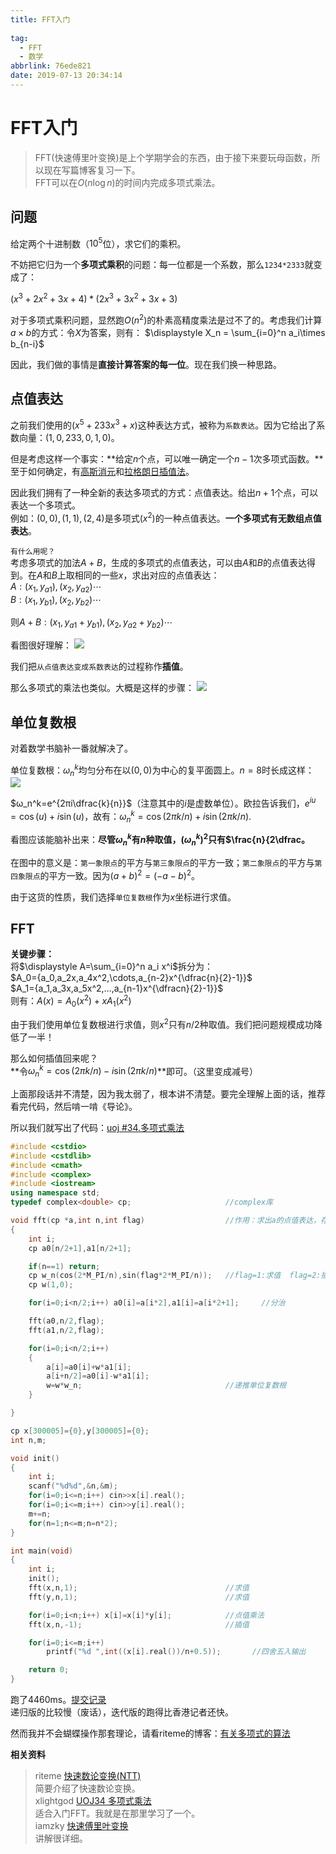 ```yaml
---
title: FFT入门
  
tag:
  - FFT
  - 数学
abbrlink: 76ede821
date: 2019-07-13 20:34:14
---
```

# FFT入门

>FFT(快速傅里叶变换)是上个学期学会的东西，由于接下来要玩母函数，所以现在写篇博客复习一下。  
>FFT可以在$O(n\log n)$的时间内完成多项式乘法。

## 问题
给定两个十进制数（$10^5$位），求它们的乘积。

不妨把它归为一个**多项式乘积**的问题：每一位都是一个系数，那么`1234*2333`就变成了：

$\displaystyle (x^3+2x^2+3x+4)*(2x^3+3x^2+3x+3)$

对于多项式乘积问题，显然跑$O(n^2)$的朴素高精度乘法是过不了的。考虑我们计算$a \times b$的方式：令$X$为答案，则有：
$\displaystyle X_n = \sum_{i=0}^n a_i\times b_{n-i}$

因此，我们做的事情是**直接计算答案的每一位**。现在我们换一种思路。

## 点值表达
之前我们使用的$(x^{5}+233x^3+x)$这种表达方式，被称为`系数表达`。因为它给出了系数向量：$(1,0,233,0,1,0)$。

但是考虑这样一个事实：**给定$n$个点，可以唯一确定一个$n-1$次多项式函数。**至于如何确定，有[高斯消元](https://zh.wikipedia.org/wiki/%E9%AB%98%E6%96%AF%E6%B6%88%E5%8E%BB%E6%B3%95)和[拉格朗日插值法](https://zh.wikipedia.org/wiki/%E6%8B%89%E6%A0%BC%E6%9C%97%E6%97%A5%E6%8F%92%E5%80%BC%E6%B3%95)。

因此我们拥有了一种全新的表达多项式的方式：点值表达。给出$n+1$个点，可以表达一个多项式。  
例如：$(0,0),(1,1),(2,4)$是多项式$(x^2)$的一种点值表达。**一个多项式有无数组点值表达**。

`有什么用呢？`   
考虑多项式的加法$A+B$，生成的多项式的点值表达，可以由$A$和$B$的点值表达得到。在$A$和$B$上取相同的一些$x$，求出对应的点值表达：  
$A:(x_1,y_{a1}),(x_2,y_{a2})\cdots$  
$B:(x_1,y_{b1}),(x_2,y_{b2})\cdots$  

则$A+B :(x_1,y_{a1}+y_{b1}),(x_2,y_{a2}+y_{b2})\cdots$

看图很好理解：
![](https://i4.buimg.com/567571/c7a816db3c3d1d94.png)

我们把`从点值表达变成系数表达`的过程称作**插值**。

那么多项式的乘法也类似。大概是这样的步骤：
![](https://i4.buimg.com/567571/f4bb6de6fe223c24.png)

## 单位复数根
对着数学书脑补一番就解决了。  

单位复数根：$ω_n^k$均匀分布在以$(0,0)$为中心的复平面圆上。$n=8$时长成这样：  
![](https://i4.buimg.com/567571/a2bbef9639356c57.png)

$ω_n^k=e^{2πi\dfrac{k}{n}}$（注意其中的$i$是虚数单位）。欧拉告诉我们，$e^{iu}=\cos(u)+i\sin(u)$，故有：$ω_n^k=\cos(2πk/n)+i\sin(2πk/n)$.

看图应该能脑补出来：**尽管$ω_n^k$有$n$种取值，$(ω_n^k)^2$只有$\frac{n}{2\dfrac。**

在图中的意义是：`第一象限点`的平方与`第三象限点`的平方一致；`第二象限点`的平方与`第四象限点`的平方一致。因为$(a+b)^2=(-a-b)^2$。

由于这货的性质，我们选择`单位复数根`作为$x$坐标进行求值。

## FFT

**关键步骤：**  
将$\displaystyle A=\sum_{i=0}^n a_i x^i$拆分为：  
$A_0={a_0,a_2x,a_4x^2,\cdots,a_{n-2}x^{\dfrac{n}{2}-1}}$  
$A_1={a_1,a_3x,a_5x^2,…,a_{n-1}x^{\\dfracn}{2}-1}}$    
则有：$A(x)=A_0(x^2)+xA_1(x^2)$

由于我们使用单位复数根进行求值，则$x^2$只有$n/2$种取值。我们把问题规模成功降低了一半！

那么如何插值回来呢？  
**令$ω_n^k=\cos(2πk/n)-i\sin(2πk/n)$**即可。（这里变成减号）

上面那段话并不清楚，因为我太弱了，根本讲不清楚。要完全理解上面的话，推荐看完代码，然后啃一啃《导论》。

所以我们就写出了代码：[uoj #34.多项式乘法](http://uoj.ac/problem/34)  

```cpp
#include <cstdio>
#include <cstdlib>
#include <cmath>
#include <complex>
#include <iostream>
using namespace std;
typedef complex<double> cp;                     //complex库

void fft(cp *a,int n,int flag)                  //作用：求出a的点值表达，存进a
{
    int i;
    cp a0[n/2+1],a1[n/2+1];

    if(n==1) return;
    cp w_n(cos(2*M_PI/n),sin(flag*2*M_PI/n));   //flag=1:求值  flag=2:插值
    cp w(1,0);

    for(i=0;i<n/2;i++) a0[i]=a[i*2],a1[i]=a[i*2+1];     //分治

    fft(a0,n/2,flag);
    fft(a1,n/2,flag);

    for(i=0;i<n/2;i++)
    {
        a[i]=a0[i]+w*a1[i];
        a[i+n/2]=a0[i]-w*a1[i];
        w=w*w_n;                                //递推单位复数根
    }

}

cp x[300005]={0},y[300005]={0};
int n,m;

void init()
{
    int i;
    scanf("%d%d",&n,&m);
    for(i=0;i<=n;i++) cin>>x[i].real();
    for(i=0;i<=m;i++) cin>>y[i].real();
    m+=n;
    for(n=1;n<=m;n=n*2);
}

int main(void)
{
    int i;
    init();
    fft(x,n,1);                                 //求值
    fft(y,n,1);                                 //求值

    for(i=0;i<n;i++) x[i]=x[i]*y[i];            //点值乘法
    fft(x,n,-1);                                //插值

    for(i=0;i<=m;i++)
        printf("%d ",int((x[i].real())/n+0.5));       //四舍五入输出

    return 0;
}
```

跑了4460ms。[提交记录](http://uoj.ac/submission/94091)    
递归版的比较慢（废话），迭代版的跑得比香港记者还快。  

然而我并不会蝴蝶操作那套理论，请看riteme的博客：[有关多项式的算法](http://riteme.github.io/blog/2016-7-21/fft.html)


**相关资料**
>riteme [快速数论变换(NTT)](http://riteme.github.io/blog/2016-8-22/ntt.html)   
简要介绍了快速数论变换。  
>xlightgod [UOJ34 多项式乘法](http://blog.xlightgod.com/%E3%80%90uoj34%E3%80%91%E5%A4%9A%E9%A1%B9%E5%BC%8F%E4%B9%98%E6%B3%95/)  
适合入门FFT。我就是在那里学习了一个。  
>iamzky [快速傅里叶变换](http://blog.csdn.net/iamzky/article/details/22712347)  
讲解很详细。  

